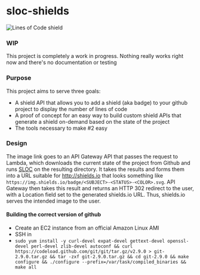 # sloc-shields

![Lines of Code shield](https://5ezz6jithh.execute-api.us-east-1.amazonaws.com/prod/lambda-shield-redirect?user=raptortech-js&repo=sloc-shields)

### WIP

This project is completely a work in progress. Nothing really works right now and there's no documentation or testing

### Purpose

This project aims to serve three goals:

- A shield API that allows you to add a shield (aka badge) to your github project to display the number of lines of code
- A proof of concept for an easy way to build custom shield APIs that generate a shield on-demand based on the state of the
project
- The tools necessary to make #2 easy

### Design

The image link goes to an API Gateway API that passes the request to Lambda, which downloads the current state of the project
from Github and runs [SLOC](https://github.com/flosse/sloc) on the resulting directory. It takes the results and forms them
into a URL suitable for http://shields.io that looks something like
`https://img.shields.io/badge/<SUBJECT>-<STATUS>-<COLOR>.svg`. API Gateway then takes this result and returns an HTTP 302
redirect to the user, with a Location field set to the generated shields.io URL. Thus, shields.io serves the intended image to
the user.

#### Building the correct version of github

- Create an EC2 instance from an official Amazon Linux AMI
- SSH in
- `sudo yum install -y curl-devel expat-devel gettext-devel openssl-devel perl-devel zlib-devel autoconf && curl https://codeload.github.com/git/git/tar.gz/v2.9.0 > git-2.9.0.tar.gz && tar -zxf git-2.9.0.tar.gz && cd git-2.9.0 && make configure && ./configure --prefix=/var/task/compiled_binaries && make all`
